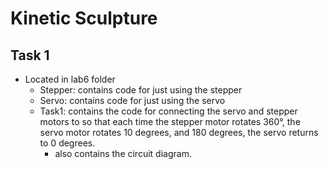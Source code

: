 # Kinetic Sculpture

## Task 1
- Located in lab6 folder
    - Stepper: contains code for just using the stepper
    - Servo: contains code for just using the servo
    - Task1: contains the code for connecting the servo and stepper motors to so that each time the stepper motor rotates 360°, the servo motor rotates 10 degrees, and 180 degrees, the servo returns to 0 degrees.
        - also contains the circuit diagram.